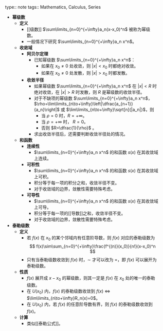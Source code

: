 type:: note
tags:: Mathematics, Calculus, Series

- **幂级数**
	- **定义**
		- [[级数]] $\sum\limits_{n=0}^{+\infty}a_n(x-x_0)^n$ 被称为幂级数。
		- 一般情况下研究 $\sum\limits_{n=0}^{+\infty}a_n x^n$。
	- **收敛域**
		- **阿贝尔定理**
			- 已知幂级数 $\sum\limits_{n=0}^{+\infty}a_n x^n$：
				- 如果在 $x_0\ne 0$ 处收敛，则 $|x|<x_0$ 时都绝对收敛。
				- 如果在 $x_0\ne 0$ 处发散，则 $|x|>x_0$ 时都发散。
		- **收敛半径**
			- 如果幂级数 $\sum\limits_{n=0}^{+\infty}a_n x^n$ 在 $|x|<R$ 时绝对收敛，在 $|x|>R$ 时发散，则 $R$ 是幂级数的收敛半径。
			- 对于不缺项的幂级数 $\sum\limits_{n=0}^{+\infty}a_n x^n$，$\rho=\lim\limits_{n\to+\infty}\left|\dfrac{a_{n+1}}{a_n}\right|$ 或 $\lim\limits_{n\to+\infty}\sqrt[n]{|a_n|}$，则
				- 当 $\rho=0$ 时，$R=+\infty$。
				- 当 $\rho=+\infty$ 时， $R=0$。
				- 否则 $R=\dfrac{1}{\rho}$ 。
			- 求出收敛半径后，还需要判断收敛半径处的情况。
	- **和函数**
		- **连续性**
			- $\sum\limits_{n=0}^{+\infty}a_n x^n$ 的和函数 $s(x)$ 在其收敛域上连续。
		- **可积性**
			- $\sum\limits_{n=0}^{+\infty}a_n x^n$ 的和函数 $s(x)$ 在其收敛域上可积。
			- 积分等于每一项的积分之和，收敛半径不变。
			- 对于收敛域的边界，敛散性需要特殊考虑。
		- **可导性**
			- $\sum\limits_{n=0}^{+\infty}a_n x^n$ 的和函数 $s(x)$ 在其收敛域上可导。
			- 积分等于每一项的[[导数]]之和，收敛半径不变。
			- 对于收敛域的边界，敛散性需要特殊考虑。
- **泰勒级数**
	- **定义**
		- 若 $f(x)$ 在 $x_0$ 的某个邻域内有任意阶导数，则 $f(x)$ 对应的泰勒级数为
		  $$
		  f(x)\sim\sum_{n=0}^{+\infty}\frac{f^{(n)}(x_0)}{n!}(x-x_0)^n
		  $$
		- 只有当泰勒级数收敛到 $f(x)$ 时，$\sim$ 才可以改为 $=$，即 $f(x)$ 可以展开为泰勒级数。
	- **性质**
		- $f(x)$ 展开成 $x-x_0$ 的幂级数，则其一定是 $f(x)$ 在 $x_0$ 处的唯一的泰勒级数。
		- 在 $U(x_0)$ 内，$f(x)$ 的泰勒级数收敛到 $f(x)$ $\iff$ $\lim\limits_{n\to+\infty}R_n(x)=0$。
		- 在 $U(x_0)$ 内，若 $f(x)$ 的任意阶导数有界，则 $f(x)$ 的泰勒级数收敛到 $f(x)$。
	- **计算**
		- 类似[[泰勒公式]]。